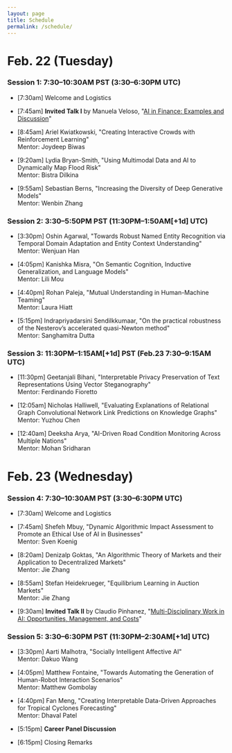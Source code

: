 ```yaml
---
layout: page
title: Schedule
permalink: /schedule/
---
```


# Feb. 22 (Tuesday)

### Session 1: 7:30–10:30AM PST (3:30–6:30PM UTC)

- [7:30am] Welcome and Logistics

- [7:45am] **Invited Talk I** by Manuela Veloso, "[AI in Finance: Examples and Discussion](../speakers/talk1)"

- [8:45am] Ariel Kwiatkowski, "Creating Interactive Crowds with Reinforcement Learning" \
Mentor: Joydeep Biwas

- [9:20am] Lydia Bryan-Smith, "Using Multimodal Data and AI to Dynamically Map Flood Risk" \
Mentor: Bistra Dilkina

- [9:55am] Sebastian Berns, "Increasing the Diversity of Deep Generative Models" \
Mentor: Wenbin Zhang

### Session 2: 3:30–5:50PM PST (11:30PM–1:50AM[+1d] UTC)

- [3:30pm] Oshin Agarwal, "Towards Robust Named Entity Recognition via Temporal Domain Adaptation and Entity Context Understanding" \
Mentor: Wenjuan Han

- [4:05pm] Kanishka Misra, "On Semantic Cognition, Inductive Generalization, and Language Models" \
Mentor: Lili Mou

- [4:40pm] Rohan Paleja, "Mutual Understanding in Human-Machine Teaming" \
Mentor: Laura Hiatt

- [5:15pm] Indrapriyadarsini Sendilkkumaar, "On the practical robustness of the Nesterov’s accelerated quasi-Newton method" \
Mentor: Sanghamitra Dutta

### Session 3: 11:30PM–1:15AM[+1d] PST (Feb.23 7:30–9:15AM UTC)

- [11:30pm] Geetanjali Bihani, "Interpretable Privacy Preservation of Text Representations Using Vector Steganography" \
Mentor: Ferdinando Fioretto

- [12:05am] Nicholas Halliwell, "Evaluating Explanations of Relational Graph Convolutional Network Link Predictions on Knowledge Graphs" \
Mentor: Yuzhou Chen

- [12:40am] Deeksha Arya, "AI-Driven Road Condition Monitoring Across Multiple Nations" \
Mentor: Mohan Sridharan


# Feb. 23 (Wednesday)

### Session 4: 7:30–10:30AM PST (3:30–6:30PM UTC)

- [7:30am] Welcome and Logistics

- [7:45am] Shefeh Mbuy, "Dynamic Algorithmic Impact Assessment to Promote an Ethical Use of AI in Businesses" \
Mentor: Sven Koenig

- [8:20am] Denizalp Goktas, "An Algorithmic Theory of Markets and their Application to Decentralized Markets" \
Mentor: Jie Zhang

- [8:55am] Stefan Heidekrueger, "Equilibrium Learning in Auction Markets" \
Mentor: Jie Zhang

- [9:30am] **Invited Talk II** by Claudio Pinhanez, "[Multi-Disciplinary Work in AI: Opportunities, Management, and Costs](../speakers/talk2)"

### Session 5: 3:30–6:30PM PST (11:30PM–2:30AM[+1d] UTC)

- [3:30pm] Aarti Malhotra, "Socially Intelligent Affective AI" \
Mentor: Dakuo Wang

- [4:05pm] Matthew Fontaine, "Towards Automating the Generation of Human-Robot Interaction Scenarios" \
Mentor: Matthew Gombolay

- [4:40pm] Fan Meng, "Creating Interpretable Data-Driven Approaches for Tropical Cyclones Forecasting" \
Mentor: Dhaval Patel

- [5:15pm] **Career Panel Discussion**

- [6:15pm] Closing Remarks
